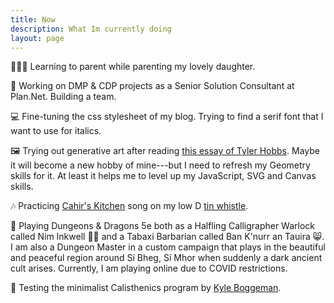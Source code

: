 ```yaml
---
title: Now
description: What Im currently doing
layout: page
---
```


👨‍👩‍👧 Learning to parent while parenting my lovely daughter.

🤖 Working on DMP & CDP projects as a Senior Solution Consultant at Plan.Net. Building a team.

💻 Fine-tuning the css stylesheet of my blog. Trying to find a serif font that I want to use for italics.

🖼 Trying out generative art after reading [this essay of Tyler Hobbs](https://tylerxhobbs.com/essays/2019/code-goes-in-art-comes-out). Maybe it will become a new hobby of mine---but I need to refresh my Geometry skills for it. At least it helps me to level up my JavaScript, SVG and Canvas skills.

🎶 Practicing [Cahir's Kitchen](https://thesession.org/tunes/1090) song on my low D [tin whistle](/tunes/).

🐉 Playing Dungeons & Dragons 5e both as a Halfling Calligrapher Warlock called Nim Inkwell 🧙🏻 and a Tabaxi Barbarian called Ban K'nurr an Tauira 😸. I am also a Dungeon Master in a custom campaign that plays in the beautiful and peaceful region around Sí Bheg, Sí Mhor when suddenly a dark ancient cult arises. Currently, I am playing online due to COVID restrictions.

💪 Testing the minimalist Calisthenics program by [Kyle Boggeman](https://www.kboges.com/).